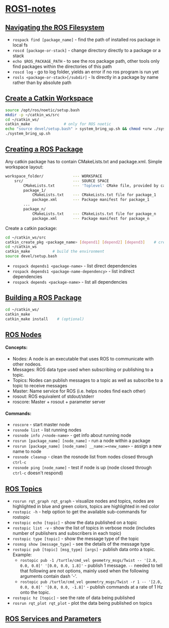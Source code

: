 # [ROS1-notes](https://wiki.ros.org/ROS/Tutorials)

## [Navigating the ROS Filesystem](https://wiki.ros.org/ROS/Tutorials/NavigatingTheFilesystem)

- `rospack find [package_name]` - find the path of installed ros package in local fs
- `roscd [package-or-stack]` - change directory directly to a package or a stack
- `echo $ROS_PACKAGE_PATH` - to see the ros package path, other tools only find packages within the directories of this path
- `roscd log` - go to log folder, yields an error if no ros program is run yet
- `rosls <package-or-stack>[/subdir]` - ls directly in a package by name rather than by absolute path

## [Create a Catkin Workspace](https://wiki.ros.org/catkin/Tutorials/create_a_workspace)

~~~bash
source /opt/ros/noetic/setup.bash
mkdir -p ~/catkin_ws/src
cd ~/catkin_ws/
catkin_make               # only for ROS noetic
echo "source devel/setup.bash" > system_bring_up.sh && chmod +xrw ./system_bring_up.sh
./system_bring_up.sh
~~~

## [Creating a ROS Package](https://wiki.ros.org/ROS/Tutorials/CreatingPackage)

Any catkin package has to contain CMakeLists.txt and package.xml. Simple workspace layout:
~~~bash
workspace_folder/             --- WORKSPACE
    src/                      --- SOURCE SPACE
        CMakeLists.txt        --- 'Toplevel' CMake file, provided by catkin
        package_1/
            CMakeLists.txt    --- CMakeLists.txt file for package_1
            package.xml       --- Package manifest for package_1
        ...
        package_n/
            CMakeLists.txt    --- CMakeLists.txt file for package_n
            package.xml       --- Package manifest for package_n
~~~
Create a catkin package:
~~~bash
cd ~/catkin_ws/src
catkin_create_pkg <package_name> [depend1] [depend2] [depend3]    # create package with dependencies
cd ~/catkin_ws
catkin_make          # build the environment
source devel/setup.bash
~~~
- `rospack depends1 <package-name>` - list direct dependencies
- `rospack depends1 <package-name-dependency>` - list indirect dependencies
- `rospack depends <package-name>` - list all dependencies

## [Building a ROS Package](https://wiki.ros.org/ROS/Tutorials/BuildingPackages)

~~~bash
cd ~/catkin_ws/
catkin_make
catkin_make install    # (optional)
~~~

## [ROS Nodes](https://wiki.ros.org/ROS/Tutorials/UnderstandingNodes)
#### Concepts:
- Nodes: A node is an executable that uses ROS to communicate with other nodeos.
- Messages: ROS data type used when subscribing or publishing to a topic.
- Topics: Nodes can publish messages to a topic as well as subscribe to a topic to receive messages
- Master: Name service for ROS (i.e. helps nodes find each other)
- rosout: ROS equivalent of stdout/stderr
- roscore: Master + rosout + parameter server
#### Commands:
- `roscore` - start master node
- `rosnode list` - list running nodes
- `rosnode info /<node-name>` - get info about running node
- `rosrun [package_name] [node_name]` - run a node within a package
- `rosrun [package_name] [node_name] __name:=<new_name>` - assign a new name to node
- `rosnode cleanup` - clean the rosnode list from nodes closed through `ctrl-c`
- `rosnode ping [node_name]` - test if node is up (node closed through `ctrl-c` doesn't respond)

## [ROS Topics](https://wiki.ros.org/ROS/Tutorials/UnderstandingTopics)
- `rosrun rqt_graph rqt_graph` - visualize nodes and topics, nodes are highlighted in blue and green colors, topics are highlighted in red color
- `rostopic -h` - help option to get the available sub-commands for rostopic
- `rostopic echo [topic]` - show the data published on a topic
- `rostopic list -v` - show the list of topics in verbose mode (includes number of publishers and subscribers in each topic)
- `rostopic type [topic]` - show the message type of the topic
- `rosmsg show [message_type]` - see the details of the message type
- `rostopic pub [topic] [msg_type] [args]` - publish data onto a topic. Example:
    - `rostopic pub -1 /turtle/cmd_vel geometry_msgs/Twist -- '[2.0, 0.0, 0.0]' '[0.0, 0.0, 1.8]'` - publish 1 message. `--` needed to tell that following are not options, mainly used when the following arguments contain dash '-'.
    - `rostopic pub /turtle/cmd_vel geometry_msgs/Twist -r 1 -- '[2.0, 0.0, 0.0]' '[0.0, 0.0, -1.8]'` - publish commands at a rate of 1 Hz onto the topic.
- `rostopic hz [topic]` - see the rate of data being published
- `rosrun rqt_plot rqt_plot` - plot the data being published on topics
## [ROS Services and Parameters](https://wiki.ros.org/ROS/Tutorials/UnderstandingServicesParams)
